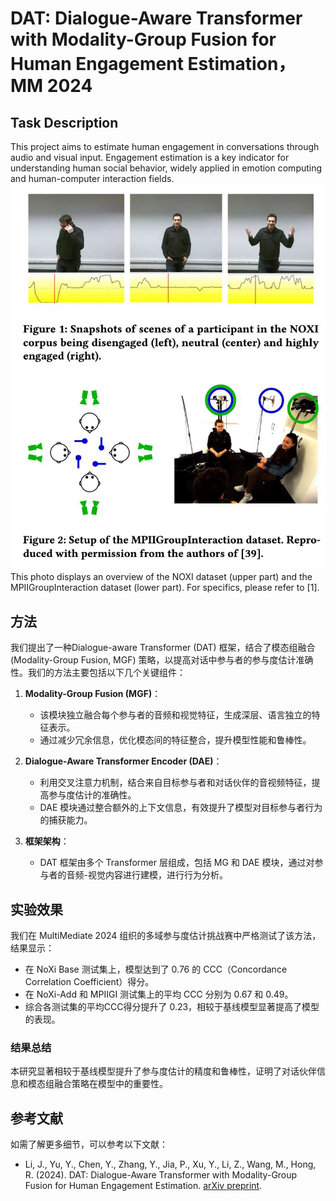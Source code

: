 # DAT: Dialogue-Aware Transformer with Modality-Group Fusion for Human Engagement Estimation，MM 2024

## Task Description

This project aims to estimate human engagement in conversations through audio and visual input. Engagement estimation is a key indicator for understanding human social behavior, widely applied in emotion computing and human-computer interaction fields.
![Human Engagement Estimation](https://github.com/MSA-LMC/DAT/blob/main/data_vis.jpg)
This photo displays an overview of the NOXI dataset (upper part) and the MPIIGroupInteraction dataset (lower part). For specifics, please refer to [1].


## 方法

我们提出了一种Dialogue-aware Transformer (DAT) 框架，结合了模态组融合 (Modality-Group Fusion, MGF) 策略，以提高对话中参与者的参与度估计准确性。我们的方法主要包括以下几个关键组件：

1. **Modality-Group Fusion (MGF)**：
   - 该模块独立融合每个参与者的音频和视觉特征，生成深层、语言独立的特征表示。
   - 通过减少冗余信息，优化模态间的特征整合，提升模型性能和鲁棒性。

2. **Dialogue-Aware Transformer Encoder (DAE)**：
   - 利用交叉注意力机制，结合来自目标参与者和对话伙伴的音视频特征，提高参与度估计的准确性。
   - DAE 模块通过整合额外的上下文信息，有效提升了模型对目标参与者行为的捕获能力。

3. **框架架构**：
   - DAT 框架由多个 Transformer 层组成，包括 MG 和 DAE 模块，通过对参与者的音频-视觉内容进行建模，进行行为分析。

## 实验效果

我们在 MultiMediate 2024 组织的多域参与度估计挑战赛中严格测试了该方法，结果显示：

- 在 NoXi Base 测试集上，模型达到了 0.76 的 CCC（Concordance Correlation Coefficient）得分。
- 在 NoXi-Add 和 MPIIGI 测试集上的平均 CCC 分别为 0.67 和 0.49。
- 综合各测试集的平均CCC得分提升了 0.23，相较于基线模型显著提高了模型的表现。

### 结果总结

本研究显著相较于基线模型提升了参与度估计的精度和鲁棒性，证明了对话伙伴信息和模态组融合策略在模型中的重要性。

## 参考文献

如需了解更多细节，可以参考以下文献：
- Li, J., Yu, Y., Chen, Y., Zhang, Y., Jia, P., Xu, Y., Li, Z., Wang, M., Hong, R. (2024). DAT: Dialogue-Aware Transformer with Modality-Group Fusion for Human Engagement Estimation. [arXiv preprint](https://arxiv.org/abs/xxxx.xxxxx).



